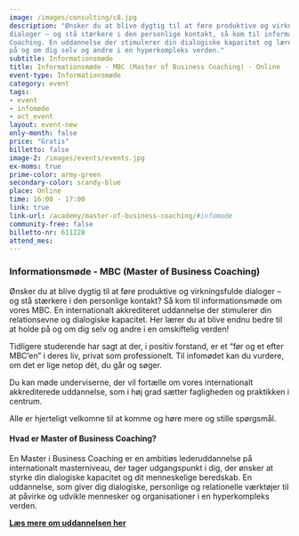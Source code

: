 ```yaml
---
image: /images/consulting/c8.jpg
description: "Ønsker du at blive dygtig til at føre produktive og virkningsfulde
dialoger – og stå stærkere i den personlige kontakt, så kom til informationsmøde om vores lederuddannelse Master of Business
Coaching. En uddannelse der stimulerer din dialogiske kapacitet og lærer dig at blive endnu bedre til at holde
på og om dig selv og andre i en hyperkompleks verden."
subtitle: Informationsmøde
title: Informationsmøde - MBC (Master of Business Coaching) - Online
event-type: Informationsmøde
category: event
tags:
- event
- infomøde
- act_event
layout: event-new
only-month: false
price: "Gratis"
billetto: false
image-2: /images/events/events.jpg
ex-moms: true
prime-color: army-green
secondary-color: scandy-blue
place: Online
time: 16:00 - 17:00
link: true
link-url: /academy/master-of-business-coaching/#infomode
community-free: false
billetto-nr: 611228
attend_mes:
---
```

### Informationsmøde - MBC (Master of Business Coaching)

Ønsker du at blive dygtig til at føre produktive og virkningsfulde dialoger – og stå stærkere i den personlige kontakt? Så kom til informationsmøde om vores MBC. En internationalt akkrediteret uddannelse der stimulerer din relationsevne og dialogiske kapacitet. Her lærer du at blive endnu bedre til at holde på og om dig selv og andre i en omskiftelig verden!

Tidligere studerende har sagt at der, i positiv forstand, er et “før og et efter MBC’en” i deres liv, privat som professionelt. Til infomødet kan du vurdere, om det er lige netop dét, du går og søger.

Du kan møde underviserne, der vil fortælle om vores internationalt akkrediterede uddannelse, som i høj grad sætter fagligheden og praktikken i centrum.

Alle er hjerteligt velkomne til at komme og høre mere og stille spørgsmål.

#### Hvad er Master of Business Coaching?

En Master i Business Coaching er en ambitiøs lederuddannelse på internationalt masterniveau, der tager udgangspunkt i dig, der ønsker at styrke din dialogiske kapacitet og dit menneskelige beredskab. En uddannelse, som giver dig dialogiske, personlige og relationelle værktøjer til at påvirke og udvikle mennesker og organisationer i en hyperkompleks verden.

<ins>**[Læs mere om uddannelsen her](https://www.copenhagencoaching.dk/academy/master-of-business-coaching/)**</ins>
